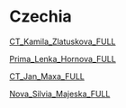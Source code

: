 # Czechia

[CT_Kamila_Zlatuskova_FULL](Czechia%202724b6c9c50780cfb3c1dc1ce541f06e/CT_Kamila_Zlatuskova_FULL%202724b6c9c50781c5a5b1c9da5e87716f.md)

[Prima_Lenka_Hornova_FULL](Czechia%202724b6c9c50780cfb3c1dc1ce541f06e/Prima_Lenka_Hornova_FULL%202724b6c9c50781f199dec17fd9b3bcad.md)

[CT_Jan_Maxa_FULL](Czechia%202724b6c9c50780cfb3c1dc1ce541f06e/CT_Jan_Maxa_FULL%202724b6c9c50781d18dfbf46ac95d4bdd.md)

[Nova_Silvia_Majeska_FULL](Czechia%202724b6c9c50780cfb3c1dc1ce541f06e/Nova_Silvia_Majeska_FULL%202724b6c9c5078194a86dd1e80c5cabfc.md)